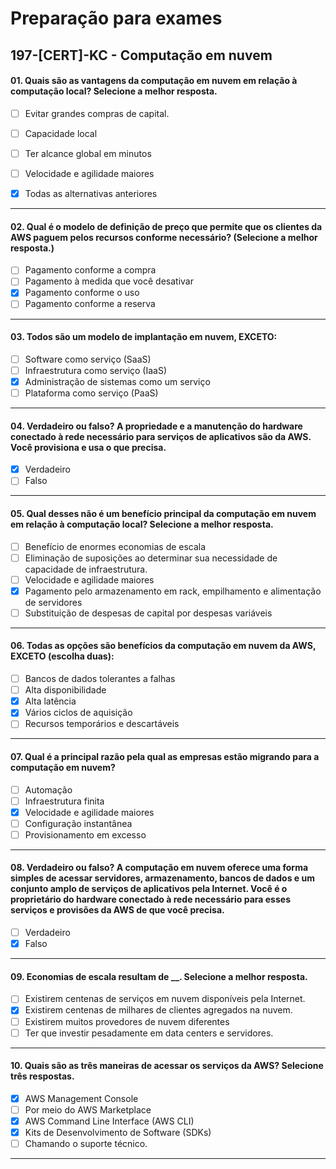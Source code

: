 # Preparação para exames

## 197-[CERT]-KC - Computação em nuvem

#### 01. Quais são as vantagens da computação em nuvem em relação à computação local? Selecione a melhor resposta.
- [ ] Evitar grandes compras de capital.
- [ ] Capacidade local
- [ ] Ter alcance global em minutos
- [ ] Velocidade e agilidade maiores
- [x] Todas as alternativas anteriores


***

#### 02. Qual é o modelo de definição de preço que permite que os clientes da AWS paguem pelos recursos conforme necessário? (Selecione a melhor resposta.)
- [ ] Pagamento conforme a compra
- [ ] Pagamento à medida que você desativar
- [x] Pagamento conforme o uso
- [ ] Pagamento conforme a reserva
 
***

#### 03. Todos são um modelo de implantação em nuvem, EXCETO:
- [ ] Software como serviço (SaaS)
- [ ] Infraestrutura como serviço (IaaS)
- [x] Administração de sistemas como um serviço
- [ ] Plataforma como serviço (PaaS)

***

#### 04. Verdadeiro ou falso? A propriedade e a manutenção do hardware conectado à rede necessário para serviços de aplicativos são da AWS. Você provisiona e usa o que precisa.
- [x] Verdadeiro
- [ ] Falso

***

#### 05. Qual desses não é um benefício principal da computação em nuvem em relação à computação local? Selecione a melhor resposta.
- [ ] Benefício de enormes economias de escala
- [ ] Eliminação de suposições ao determinar sua necessidade de capacidade de infraestrutura.
- [ ] Velocidade e agilidade maiores
- [x] Pagamento pelo armazenamento em rack, empilhamento e alimentação de servidores
- [ ] Substituição de despesas de capital por despesas variáveis

***

#### 06. Todas as opções são benefícios da computação em nuvem da AWS, EXCETO (escolha duas):
- [ ] Bancos de dados tolerantes a falhas
- [ ] Alta disponibilidade
- [x] Alta latência
- [x] Vários ciclos de aquisição
- [ ] Recursos temporários e descartáveis

***

#### 07. Qual é a principal razão pela qual as empresas estão migrando para a computação em nuvem?
- [ ] Automação
- [ ] Infraestrutura finita
- [x] Velocidade e agilidade maiores
- [ ] Configuração instantânea
- [ ] Provisionamento em excesso

***

#### 08. Verdadeiro ou falso? A computação em nuvem oferece uma forma simples de acessar servidores, armazenamento, bancos de dados e um conjunto amplo de serviços de aplicativos pela Internet. Você é o proprietário do hardware conectado à rede necessário para esses serviços e provisões da AWS de que você precisa.
- [ ] Verdadeiro
- [x] Falso

***

#### 09. Economias de escala resultam de __. Selecione a melhor resposta.
- [ ] Existirem centenas de serviços em nuvem disponíveis pela Internet.
- [x] Existirem centenas de milhares de clientes agregados na nuvem.
- [ ] Existirem muitos provedores de nuvem diferentes
- [ ] Ter que investir pesadamente em data centers e servidores.

***

#### 10. Quais são as três maneiras de acessar os serviços da AWS? Selecione três respostas.
- [x] AWS Management Console
- [ ] Por meio do AWS Marketplace
- [x] AWS Command Line Interface (AWS CLI)
- [x] Kits de Desenvolvimento de Software (SDKs)
- [ ] Chamando o suporte técnico.

***
